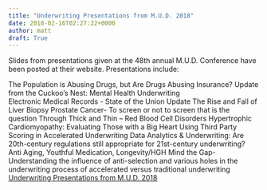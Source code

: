 ```yaml
---
title: "Underwriting Presentations from M.U.D. 2018"
date: 2018-02-16T02:27:22+0000
author: matt
draft: True
---
```

Slides from presentations given at the 48th annual M.U.D. Conference have been posted at their website. Presentations include:

The Population is Abusing Drugs, but Are Drugs Abusing Insurance? 
Update from the Cuckoo’s Nest: Mental Health Underwriting  
Electronic Medical Records - State of the Union Update
The Rise and Fall of Liver Biopsy
Prostate Cancer- To screen or not to screen that is the question 
Through Thick and Thin – Red Blood Cell Disorders
Hypertrophic Cardiomyopathy: Evaluating Those with a Big Heart 
Using Third Party Scoring in Accelerated Underwriting
Data Analytics & Underwriting: Are 20th-century regulations still appropriate for 21st-century underwriting? 
Anti Aging, Youthful Medication, Longevity/HGH 
Mind the Gap- Understanding the influence of anti-selection and various holes in the underwriting process of accelerated versus traditional underwriting 
[ Underwriting Presentations from M.U.D. 2018 ]( http://www.mudgroup.com/meetings.htm )
